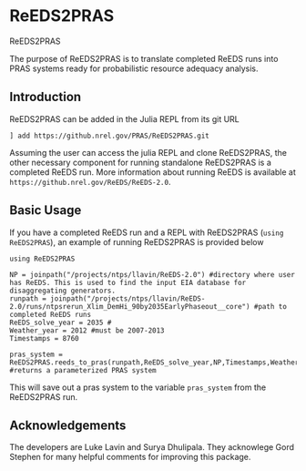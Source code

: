 # ReEDS2PRAS
ReEDS2PRAS

The purpose of ReEDS2PRAS is to translate completed ReEDS runs into PRAS systems ready for probabilistic resource adequacy analysis.

## Introduction
ReEDS2PRAS can be added in the Julia REPL from its git URL

`] add https://github.nrel.gov/PRAS/ReEDS2PRAS.git`
 
Assuming  the user can access the julia REPL and clone ReEDS2PRAS, the other necessary component for running standalone ReEDS2PRAS is a completed ReEDS run. More information about running ReEDS is available at `https://github.nrel.gov/ReEDS/ReEDS-2.0`.

## Basic Usage
If you have a completed ReEDS run and a REPL with ReEDS2PRAS (`using ReEDS2PRAS`), an example of running ReEDS2PRAS is provided below

```
using ReEDS2PRAS

NP = joinpath("/projects/ntps/llavin/ReEDS-2.0") #directory where user has ReEDS. This is used to find the input EIA database for disaggregating generators.
runpath = joinpath("/projects/ntps/llavin/ReEDS-2.0/runs/ntpsrerun_Xlim_DemHi_90by2035EarlyPhaseout__core") #path to completed ReEDS runs
ReEDS_solve_year = 2035 #
Weather_year = 2012 #must be 2007-2013
Timestamps = 8760

pras_system = ReEDS2PRAS.reeds_to_pras(runpath,ReEDS_solve_year,NP,Timestamps,Weather_year) #returns a parameterized PRAS system
```

This will save out a pras system to the variable `pras_system` from the ReEDS2PRAS run.

## Acknowledgements
The developers are Luke Lavin and Surya Dhulipala. They acknowlege Gord Stephen for many helpful comments for improving this package.
